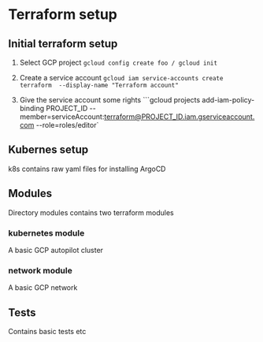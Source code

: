 # Terraform setup

## Initial terraform setup 
1. Select GCP project
```gcloud config create foo / gcloud init ```
2. Create a service account
```gcloud iam service-accounts create terraform  --display-name "Terraform account"```

3. Give the service account some rights
```gcloud projects add-iam-policy-binding PROJECT_ID --member=serviceAccount:terraform@PROJECT_ID.iam.gserviceaccount.com --role=roles/editor`

## Kubernes setup

k8s contains raw yaml files for installing ArgoCD


## Modules

Directory modules contains two terraform modules

### kubernetes module

A basic GCP autopilot cluster

### network module

A basic GCP network

## Tests

Contains basic tests etc